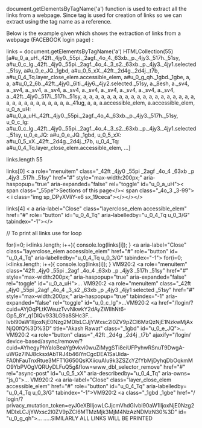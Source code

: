 

document.getElementsByTagName('a') function is used to extract all the links from a webpage. Since tag is used for creation of links so we can extract using the tag name as a reference.

Below is the example given which shows the extraction of links from a webpage (FACEBOOK login page) :

links = document.getElementsByTagName('a') HTMLCollection(55) [a#u_0_a_uH._42ft._4jy0._55pi._2agf._4o_4._63xb._p._4jy3._517h._51sy, a#u_0_c_lg._42ft._4jy0._55pi._2agf._4o_4._3_s2._63xb._p._4jy3._4jy1.selected._51sy, a#u_0_e_JQ._1gbd, a#u_0_5_xX._42ft._2d4g._2d4j._t7b, a#u_0_4_Tq.layer_close_elem.accessible_elem, a#u_0_g_qh._1gbd._1gbe, a, a, a#u_0_2_6b._42ft._4jy0._6lti._4jy6._4jy2.selected._51sy, a._8esh, a._sv4, a._sv4, a._sv4, a._sv4, a._sv4, a._sv4, a._sv4, a._sv4, a._sv4, a._sv4, a._42ft._4jy0._517i._517h._51sy, a, a, a, a, a, a, a, a, a, a, a, a, a, a, a, a, a, a, a, a, a, a, a, a, a, a, a, a, a, a._41ug, a, a, a.accessible_elem, a.accessible_elem, u_0_a_uH: a#u_0_a_uH._42ft._4jy0._55pi._2agf._4o_4._63xb._p._4jy3._517h._51sy, u_0_c_lg: a#u_0_c_lg._42ft._4jy0._55pi._2agf._4o_4._3_s2._63xb._p._4jy3._4jy1.selected._51sy, u_0_e_JQ: a#u_0_e_JQ._1gbd, u_0_5_xX: a#u_0_5_xX._42ft._2d4g._2d4j._t7b, u_0_4_Tq: a#u_0_4_Tq.layer_close_elem.accessible_elem, …]

links.length 55

links[0] < a role="menuitem" class="_42ft _4jy0 _55pi _2agf _4o_4 _63xb _p _4jy3 _517h _51sy" href="#" style="max-width:200px;" aria-haspopup="true" aria-expanded="false" rel="toggle" id="u_0_a_uH">< span class="_55pe">Sections of this page</>< span class="_4o_3 _3-99">< i class="img sp_DPyXVliY-x6 sx_19ceca"></></></>

links[4] < a aria-label="Close" class="layerclose_elem accessible_elem" href="#" role="button" id="u_0_4_Tq" aria-labelledby="u_0_4_Tq u_0_3/G" tabindex="-1"></>

// To print all links use for loop

for(i=0; i<links.length; i++){ console.log(links[i]); } <a aria-label=​"Close" class=​"layerclose_elem accessible_elem" href=​"#" role=​"button" id=​"u_0_4_Tq" aria-labelledby=​"u_0_4_Tq u_0_3/​G" tabindex=​"-1">​​ for(i=0; i<links.length; i++){ console.log(links[i]); } VM920:2 <a role=​"menuitem" class=​"42ft _4jy0 _55pi _2agf _4o_4 _63xb _p _4jy3 _517h _51sy" href=​"#" style=​"max-width:​200px;​" aria-haspopup=​"true" aria-expanded=​"false" rel=​"toggle" id=​"u_0_a_uH">​…​​ VM920:2 <a role=​"menuitem" class=​"_42ft _4jy0 _55pi _2agf _4o_4 _3_s2 _63xb _p _4jy3 _4jy1 selected _51sy" href=​"#" style=​"max-width:​200px;​" aria-haspopup=​"true" tabindex=​"-1" aria-expanded=​"false" rel=​"toggle" id=​"u_0_c_lg">​…​​ VM920:2 <a href=​"/​login/​?cuid=AYjOqPLtKWeuzTvvNkwkY2dAyZWIlhNt6-Gp5_8Y_q1DIQv933LG9a8SHc3F…lvbl90aW1lIjoxNjE0Nzg2MDIxLCJjYWxsc2l0ZV9pZCI6MzQzNjE1NzkwMjAxNjQ0fQ%3D%3D" title=​"Akash Rawat" class=​"_1gbd" id=​"u_0_e_JQ">​…​​ VM920:2 <a role=​"button" class=​"_42ft _2d4g _2d4j _t7b" ajaxify=​"/​login/​device-based/​async/​remove/​?cuid=AYhegyPhYaIoBeaYg9vkvi0wuZiMygSTi8eiUFPyhwRSnuT9DwgA-uWGz7INJ8cksxlAbTRJ4b46iYnCgcDEA1SaUida-FA0hFauTnxRtue3MFT1G650QsKXiicuAlu9k3ZSZcYZfYbMjDyhqDbOqkmMO9YbPVOgVQRUyDLFuQ5g&flow=www_dbl_selector_remove" href=​"#" rel=​"async-post" id=​"u_0_5_xX" aria-describedby=​"u_0_4_Tq" aria-owns=​"js_0">​…​​ VM920:2 <a aria-label=​"Close" class=​"layer_close_elem accessible_elem" href=​"#" role=​"button" id=​"u_0_4_Tq" aria-labelledby=​"u_0_4_Tq u_0_3/​G" tabindex=​"-1">​​ VM920:2 <a class=​"_1gbd _1gbe" href=​"/​login/​?privacy_mutation_token=eyJ0eXBlIjowLCJjcmVhdGlvbl90aW1lIjoxNjE0Nzg2MDIxLCJjYWxsc2l0ZV9pZCI6MTMzMjk3MjM4NzAzNDMzN30%3D" id=​"u_0_g_qh">​…​​ .....SIMILARLY ALL LINKS WILL BE PRINTED

